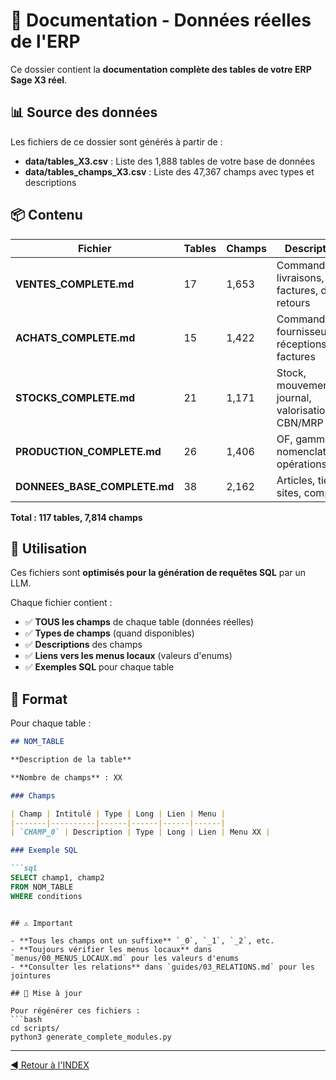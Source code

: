# 💾 Documentation - Données réelles de l'ERP

Ce dossier contient la **documentation complète des tables de votre ERP Sage X3 réel**.

## 📊 Source des données

Les fichiers de ce dossier sont générés à partir de :
- **data/tables_X3.csv** : Liste des 1,888 tables de votre base de données
- **data/tables_champs_X3.csv** : Liste des 47,367 champs avec types et descriptions

## 📦 Contenu

| Fichier | Tables | Champs | Description |
|---------|--------|--------|-------------|
| **VENTES_COMPLETE.md** | 17 | 1,653 | Commandes, livraisons, factures, devis, retours |
| **ACHATS_COMPLETE.md** | 15 | 1,422 | Commandes fournisseurs, réceptions, factures |
| **STOCKS_COMPLETE.md** | 21 | 1,171 | Stock, mouvements, journal, valorisation, CBN/MRP |
| **PRODUCTION_COMPLETE.md** | 26 | 1,406 | OF, gammes, nomenclatures, opérations |
| **DONNEES_BASE_COMPLETE.md** | 38 | 2,162 | Articles, tiers, sites, comptes |

**Total : 117 tables, 7,814 champs**

## 🎯 Utilisation

Ces fichiers sont **optimisés pour la génération de requêtes SQL** par un LLM.

Chaque fichier contient :
- ✅ **TOUS les champs** de chaque table (données réelles)
- ✅ **Types de champs** (quand disponibles)
- ✅ **Descriptions** des champs
- ✅ **Liens vers les menus locaux** (valeurs d'enums)
- ✅ **Exemples SQL** pour chaque table

## 📝 Format

Pour chaque table :
```markdown
## NOM_TABLE

**Description de la table**

**Nombre de champs** : XX

### Champs

| Champ | Intitulé | Type | Long | Lien | Menu |
|-------|----------|------|------|------|------|
| `CHAMP_0` | Description | Type | Long | Lien | Menu XX |

### Exemple SQL

```sql
SELECT champ1, champ2
FROM NOM_TABLE
WHERE conditions
```
```

## ⚠️ Important

- **Tous les champs ont un suffixe** `_0`, `_1`, `_2`, etc.
- **Toujours vérifier les menus locaux** dans `menus/00_MENUS_LOCAUX.md` pour les valeurs d'enums
- **Consulter les relations** dans `guides/03_RELATIONS.md` pour les jointures

## 🔄 Mise à jour

Pour régénérer ces fichiers :
```bash
cd scripts/
python3 generate_complete_modules.py
```

---

[◄ Retour à l'INDEX](../../INDEX.md)
